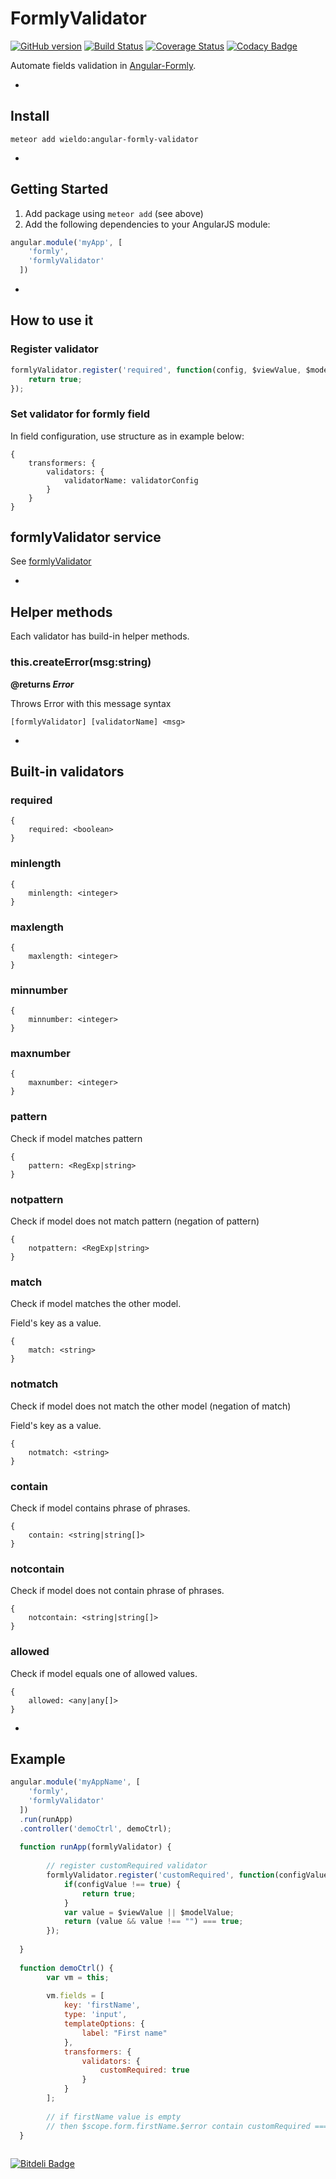FormlyValidator
==========

[![GitHub version](https://badge.fury.io/gh/wieldo%2Fangular-formly-validator.svg)](https://badge.fury.io/gh/wieldo%2Fangular-formly-validator)
[![Build Status](https://travis-ci.org/wieldo/angular-formly-validator.svg)](https://travis-ci.org/wieldo/angular-formly-validator)
[![Coverage Status](https://coveralls.io/repos/wieldo/angular-formly-validator/badge.svg?branch=master&service=github)](https://coveralls.io/github/wieldo/angular-formly-validator?branch=master)
[![Codacy Badge](https://api.codacy.com/project/badge/grade/3c02fde9b6c7447aa72684c2cf0a2a84)](https://www.codacy.com/app/mys-sterowiec/angular-formly-validator)

Automate fields validation in [Angular-Formly].

-

## Install

```
meteor add wieldo:angular-formly-validator
```

-

## Getting Started

1. Add package using `meteor add` (see above)
2. Add the following dependencies to your AngularJS module:

```javascript
angular.module('myApp', [
    'formly',
    'formlyValidator'
  ])
```

-

## How to use it

### Register validator

```javascript
formlyValidator.register('required', function(config, $viewValue, $modelValue, scope) {
    return true;
});
```

### Set validator for formly field

In field configuration, use structure as in example below:

```
{
    transformers: {
        validators: {
            validatorName: validatorConfig
        }
    }
}
```

## formlyValidator service

See [formlyValidator](api.md)   

-

## Helper methods

Each validator has build-in helper methods.

### this.createError(msg:string)
**@returns _Error_**

Throws Error with this message syntax

```
[formlyValidator] [validatorName] <msg>
```

-

## Built-in validators

### required

```
{
    required: <boolean>
}
```

### minlength

```
{
    minlength: <integer>
}
```

### maxlength

```
{
    maxlength: <integer>
}
```

### minnumber

```
{
    minnumber: <integer>
}
```

### maxnumber

```
{
    maxnumber: <integer>
}
```

### pattern

Check if model matches pattern

```
{
    pattern: <RegExp|string>
}
```

### notpattern

Check if model does not match pattern (negation of pattern)

```
{
    notpattern: <RegExp|string>
}
```

### match

Check if model matches the other model.

Field's key as a value.

```
{
    match: <string>
}
```

### notmatch

Check if model does not match the other model (negation of match)

Field's key as a value.

```
{
    notmatch: <string>
}
```

### contain

Check if model contains phrase of phrases.

```
{
    contain: <string|string[]>
}
```

### notcontain

Check if model does not contain phrase of phrases.

```
{
    notcontain: <string|string[]>
}
```

### allowed

Check if model equals one of allowed values.

```
{
    allowed: <any|any[]>
}
```

-

## Example

```javascript
angular.module('myAppName', [
    'formly',
    'formlyValidator'
  ])
  .run(runApp)
  .controller('demoCtrl', demoCtrl);
  
  function runApp(formlyValidator) {
        
        // register customRequired validator
        formlyValidator.register('customRequired', function(configValue, $viewValue, $modelValue) {
            if(configValue !== true) {
                return true;
            }
            var value = $viewValue || $modelValue;
            return (value && value !== "") === true;
        });
        
  }
   
  function demoCtrl() {
        var vm = this;
        
        vm.fields = [
            key: 'firstName',
            type: 'input',
            templateOptions: {
                label: "First name"
            },
            transformers: {
                validators: {
                    customRequired: true
                }
            }
        ];
        
        // if firstName value is empty
        // then $scope.form.firstName.$error contain customRequired === false
  }
  
```

[Angular-Formly]: http://angular-formly.com
[Angular-Formly expressions]: http://docs.angular-formly.com/v7.2.3/docs/formly-expressions
[formlyTransformer]: https://github.com/wieldo/angular-formly-transformer/blob/master/README.md

[![Bitdeli Badge](https://d2weczhvl823v0.cloudfront.net/wieldo/angular-formly-validator/trend.png)](https://bitdeli.com/free "Bitdeli Badge")